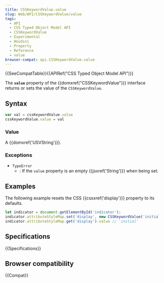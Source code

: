 ```yaml
---
title: CSSKeywordValue.value
slug: Web/API/CSSKeywordValue/value
tags:
  - API
  - CSS Typed Object Model API
  - CSSKeywordValue
  - Experimental
  - Houdini
  - Property
  - Reference
  - value
browser-compat: api.CSSKeywordValue.value
---
```

{{SeeCompatTable}}{{APIRef("CSS Typed Object Model API")}}

The **`value`** property of the
{{domxref("CSSKeywordValue")}} interface returns or sets the value of the
`CSSKeywordValue`.

## Syntax

```js
var val = cssKeywordValue.value
cssKeywordValue.value = val
```

### Value

A {{domxref('USVString')}}.

### Exceptions

- `TypeError`
  - : If the `value` property is an empty {{jsxref('String')}} when being set.

## Examples

The following example resets the CSS {{cssxref('display')}} property to its defaults.

```js
let indicator = document.getElementById('indicator');
indicator.attributeStyleMap.set('display', new CSSKeywordValue('initial'));
indicator.attributeStyleMap.get('display').value // 'initial'
```

## Specifications

{{Specifications}}

## Browser compatibility

{{Compat}}
